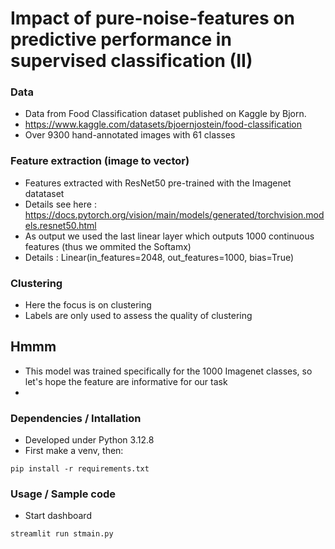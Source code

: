 # Impact of pure-noise-features on predictive performance in supervised classification (II)

### Data
* Data from Food Classification dataset published on Kaggle by Bjorn.
* https://www.kaggle.com/datasets/bjoernjostein/food-classification
* Over 9300 hand-annotated images with 61 classes

### Feature extraction (image to vector)
* Features extracted with ResNet50 pre-trained with the Imagenet datataset
* Details see here : https://docs.pytorch.org/vision/main/models/generated/torchvision.models.resnet50.html
* As output we used the last linear layer which outputs 1000 continuous features (thus we ommited the  Softamx) 
* Details : Linear(in_features=2048, out_features=1000, bias=True)

### Clustering
* Here the focus is on clustering
* Labels are only used to assess the quality of clustering


## Hmmm
* This model was trained specifically for the 1000 Imagenet classes, so let's hope the feature are informative for our task
* 


### Dependencies / Intallation
* Developed under Python 3.12.8
* First make a venv, then:
```
pip install -r requirements.txt
```

### Usage / Sample code
*  Start dashboard
```bash 
streamlit run stmain.py

```



